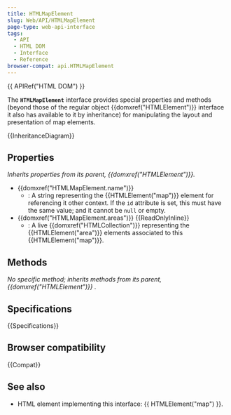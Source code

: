 ```yaml
---
title: HTMLMapElement
slug: Web/API/HTMLMapElement
page-type: web-api-interface
tags:
  - API
  - HTML DOM
  - Interface
  - Reference
browser-compat: api.HTMLMapElement
---
```

{{ APIRef("HTML DOM") }}

The **`HTMLMapElement`** interface provides special properties and methods (beyond those of the regular object {{domxref("HTMLElement")}} interface it also has available to it by inheritance) for manipulating the layout and presentation of map elements.

{{InheritanceDiagram}}

## Properties

_Inherits properties from its parent, {{domxref("HTMLElement")}}._

- {{domxref("HTMLMapElement.name")}}
  - : A string representing the {{HTMLElement("map")}} element for referencing it other context. If the `id` attribute is set, this must have the same value; and it cannot be `null` or empty.
- {{domxref("HTMLMapElement.areas")}} {{ReadOnlyInline}}
  - : A live {{domxref("HTMLCollection")}} representing the {{HTMLElement("area")}} elements associated to this {{HTMLElement("map")}}.

## Methods

_No specific method; inherits methods from its parent, {{domxref("HTMLElement")}} ._

## Specifications

{{Specifications}}

## Browser compatibility

{{Compat}}

## See also

- HTML element implementing this interface: {{ HTMLElement("map") }}.
